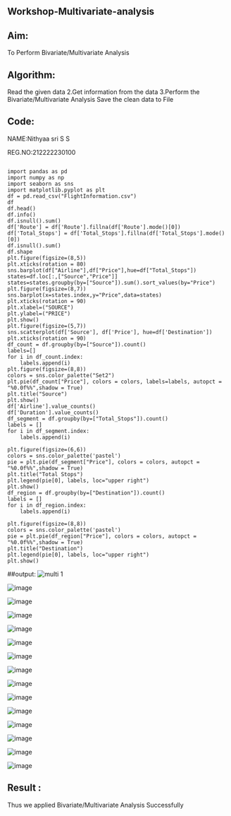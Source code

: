 ## Workshop-Multivariate-analysis

## Aim:

To Perform Bivariate/Multivariate Analysis

## Algorithm:

Read the given data 2.Get information from the data 3.Perform the Bivariate/Multivariate Analysis
Save the clean data to File

## Code:

NAME:Nithyaa sri S S

REG.NO:212222230100

```

import pandas as pd
import numpy as np
import seaborn as sns
import matplotlib.pyplot as plt
df = pd.read_csv("FlightInformation.csv")
df
df.head()
df.info()
df.isnull().sum()
df['Route'] = df['Route'].fillna(df['Route'].mode()[0])
df['Total_Stops'] = df['Total_Stops'].fillna(df['Total_Stops'].mode()[0])
df.isnull().sum()
df.shape
plt.figure(figsize=(8,5))
plt.xticks(rotation = 80)
sns.barplot(df["Airline"],df["Price"],hue=df["Total_Stops"])
states=df.loc[:,["Source","Price"]]
states=states.groupby(by=["Source"]).sum().sort_values(by="Price")
plt.figure(figsize=(8,7))
sns.barplot(x=states.index,y="Price",data=states)
plt.xticks(rotation = 90)
plt.xlabel=("SOURCE")
plt.ylabel=("PRICE")
plt.show()
plt.figure(figsize=(5,7))
sns.scatterplot(df['Source'], df['Price'], hue=df['Destination'])
plt.xticks(rotation = 90)
df_count = df.groupby(by=["Source"]).count()
labels=[]
for i in df_count.index:
    labels.append(i)
plt.figure(figsize=(8,8))
colors = sns.color_palette("Set2")
plt.pie(df_count["Price"], colors = colors, labels=labels, autopct = "%0.0f%%",shadow = True) 
plt.title("Source")
plt.show()
df['Airline'].value_counts()
df['Duration'].value_counts()
df_segment = df.groupby(by=["Total_Stops"]).count()
labels = []
for i in df_segment.index:
    labels.append(i)

plt.figure(figsize=(6,6))
colors = sns.color_palette('pastel')
pie = plt.pie(df_segment["Price"], colors = colors, autopct = "%0.0f%%",shadow = True)
plt.title("Total Stops")
plt.legend(pie[0], labels, loc="upper right")
plt.show()
df_region = df.groupby(by=["Destination"]).count()
labels = []
for i in df_region.index:
    labels.append(i)
    
plt.figure(figsize=(8,8))
colors = sns.color_palette('pastel')
pie = plt.pie(df_region["Price"], colors = colors, autopct = "%0.0f%%",shadow = True)
plt.title("Destination")
plt.legend(pie[0], labels, loc="upper right")
plt.show()

```
##output:
![multi 1](https://user-images.githubusercontent.com/119122478/229035398-0254107f-23b6-4051-9ab5-1a3dd1b05ae2.png)

![image](https://user-images.githubusercontent.com/119122478/229035725-0e7f711f-8e18-4d3b-a891-af463a18d2c7.png)

![image](https://user-images.githubusercontent.com/119122478/229035957-3c8bef45-ae41-4b0e-b867-7efdd6abc134.png)

![image](https://user-images.githubusercontent.com/119122478/229036061-990dce2f-708b-41be-8b67-701bf8dfe16d.png)

![image](https://user-images.githubusercontent.com/119122478/229036144-15b91461-5fda-421d-899e-73cc5b6dda9b.png)

![image](https://user-images.githubusercontent.com/119122478/229036264-0d35f849-67a0-482d-a0bd-ce41ee93afc5.png)

![image](https://user-images.githubusercontent.com/119122478/229036598-0781b0dc-2305-4a66-af8d-637172a55ef9.png)



![image](https://user-images.githubusercontent.com/119122478/229036771-9f63684b-e4ab-44e8-a50f-630db426c012.png)

![image](https://user-images.githubusercontent.com/119122478/229037010-84d15353-2ec8-4119-8297-6783e9a4e8be.png)

![image](https://user-images.githubusercontent.com/119122478/229037179-9d4199fe-0a55-4dcb-9637-da5910dcbdb5.png)

![image](https://user-images.githubusercontent.com/119122478/229037380-78731fb6-054a-4f07-aef0-a776d1af1db6.png)

![image](https://user-images.githubusercontent.com/119122478/229037601-eda6cc46-e09b-47c2-9d43-4bcf39c87a59.png)

![image](https://user-images.githubusercontent.com/119122478/229037763-edca0e13-8441-44e4-8537-1a1136376581.png)

![image](https://user-images.githubusercontent.com/119122478/229037919-58f43a95-4516-4774-b38f-3ca7d724960e.png)

![image](https://user-images.githubusercontent.com/119122478/229038041-c67c0345-e77f-4c99-b634-2e5d5d810164.png)

## Result :

Thus we applied Bivariate/Multivariate Analysis Successfully







